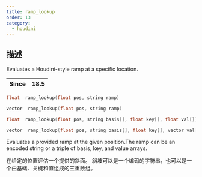 ```yaml
---
title: ramp_lookup
order: 13
category:
  - houdini
---
```

    
## 描述

Evaluates a Houdini-style ramp at a specific location.

| Since | 18.5 |
| ----- | ---- |

```c
float  ramp_lookup(float pos, string ramp)
```

```c
vector  ramp_lookup(float pos, string ramp)
```

```c
float  ramp_lookup(float pos, string basis[], float key[], float val[])
```

```c
vector  ramp_lookup(float pos, string basis[], float key[], vector val[])
```

Evaluates a provided ramp at the given position.The ramp can be an encoded
string or a triple of basis, key, and value arrays.

在给定的位置评估一个提供的斜面。 斜坡可以是一个编码的字符串，也可以是一个由基础、关键和值组成的三重数组。
